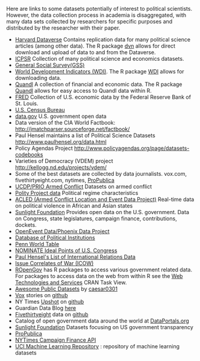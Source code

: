 <!--
.. title: List of Data
-->

Here are links to some datasets potentially of interest to political scientists. However, the data collection process in academia is disaggregated, with many data sets collected by researchers for specific purposes and distributed by the researcher with their paper. 

- [Harvard Dataverse](https://dataverse.harvard.edu/) Contains replication data for many political science articles (among other data). The R package [dvn](https://cran.r-project.org/web/packages/dvn/index.html) allows for direct download and upload of data to and from the Dataverse.
- [ICPSR](http://www.icpsr.umich.edu/icpsrweb/landing.jsp) Collection of many political science and economics datasets.
- [General Social Survey(GSS)](http://www3.norc.org/GSS+Website/)
- [World Development Indicators (WDI)](http://data.worldbank.org/data-catalog/world-development-indicators). The R package [WDI](https://cran.r-project.org/web/packages/WDI/index.html) allows for downloading data.
- [Quandl](https://www.quandl.com/) A collection of financial and economic data. The R package [Quandl](https://www.quandl.com/tools/r) allows for easy access to Quandl data within R.
- [FRED](https://research.stlouisfed.org/fred2/) Collection of U.S. economic data by the Federal Reserve Bank of St. Louis.
- [U.S. Census Bureau](http://www.census.gov/) 
- [data.gov](https://cran.r-project.org/web/views/WebTechnologies.html) U.S. government open data
- Data version of the CIA World Factbook: <http://jmatchparser.sourceforge.net/factbook/>
- Paul Hensel maintains a list of Political Science Datasets <http://www.paulhensel.org/data.html>
- Policy Agendas Project <http://www.policyagendas.org/page/datasets-codebooks>
- Varieties of Democracy (VDEM) project <http://kellogg.nd.edu/projects/vdem/>
- Some of the best datasets are collected by data journalists. vox.com, fivethirtyeight.com, nytimes, [ProPublica](https://www.propublica.org/)
- [UCDP/PRIO Armed Conflict](http://www.pcr.uu.se/research/ucdp/datasets/ucdp_prio_armed_conflict_dataset/) Datasets on armed conflict
- [Polity Project data](http://www.systemicpeace.org/polity/polity4.htm) Political regime characteristics
- [ACLED (Armed Conflict Location and Event Data Project)](http://www.acleddata.com/data/) Real-time data on political violence in African and Asian states
- [Sunlight Foundation](http://sunlightfoundation.com/) Provides open data on the U.S. government. Data on Congress, state legislatures, campaign finance, contributions, dockets.
- [OpenEvent Data/Phoenix Data Project](http://phoenixdata.org/)
- [Database of Political Institutions](http://econ.worldbank.org/WBSITE/EXTERNAL/EXTDEC/EXTRESEARCH/0,,contentMDK:20649465~pagePK:64214825~piPK:64214943~theSitePK:469382,00.html)
- [Penn World Table](http://cid.econ.ucdavis.edu/pwt.html)
- [NOMINATE Ideal Points of U.S. Congress](http://voteview.com/)
- [Paul Hensel's List of International Relations Data](http://www.paulhensel.org/data.html)
- [Issue Correlates of War (ICOW)](http://www.paulhensel.org/icow.html)
- [ROpenGov](http://ropengov.github.io/) has R packages to access various government related data. For packages to access data on the web from within R see the [Web Technologies and Services](https://cran.r-project.org/web/views/WebTechnologies.html) CRAN Task View.
- [Awesome Public Datasets](https://github.com/caesar0301/awesome-public-datasets) by [caesar0301](https://github.com/caesar0301)
- [Vox](http://www.vox.com/) stories on [github](https://github.com/voxmedia/data-projects)
- NY Times [Upshot](http://www.nytimes.com/upshot/) on [github](https://github.com/TheUpshot)
- Guardian Data Blog [here](http://www.theguardian.com/news/datablog/interactive/2013/jan/14/all-our-datasets-index)
- [Fivethirtyeight](http://fivethirtyeight.com) data on [github](https://github.com/fivethirtyeight/data)
- Catalog of open government data around the world at [DataPortals.org](http://dataportals.org)
- [Sunlight Foundation](http://sunlightfoundation.com/)  Datasets focusing on US government transparency
- [ProPublica](https://www.propublica.org/data/)
- [NYTimes Campaign Finance API](http://developer.nytimes.com/docs/campaign_finance_api/)
- [UCI Machine Learning Repository](http://archive.ics.uci.edu/ml/) : repository of machine learning datasets
